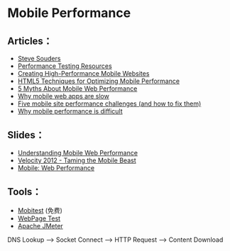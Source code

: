 # Mobile Performance #

## Articles： ##

- [Steve Souders](http://stevesouders.com/mobileperf/)
- [Performance Testing Resources](http://mobilegovwiki.howto.gov/Performance+Testing+Resources)
- [Creating High-Performance Mobile Websites](http://mobile.smashingmagazine.com/2013/08/12/creating-high-performance-mobile-websites/)
- [HTML5 Techniques for Optimizing Mobile Performance](http://www.html5rocks.com/en/mobile/optimization-and-performance/)
- [5 Myths About Mobile Web Performance](http://www.sencha.com/blog/5-myths-about-mobile-web-performance/)
- [Why mobile web apps are slow](http://sealedabstract.com/rants/why-mobile-web-apps-are-slow/)
- [Five mobile site performance challenges (and how to fix them)](http://www.techrepublic.com/blog/web-designer/five-mobile-site-performance-challenges-and-how-to-fix-them/)
- [Why mobile performance is difficult](http://blog.cloudflare.com/why-mobile-performance-is-difficult)

## Slides： ##

- [Understanding Mobile Web Performance](http://www.slideshare.net/vrajivk/understanding-mobile-web-performance-8390976)
- [Velocity 2012 - Taming the Mobile Beast](http://www.slideshare.net/patrickmeenan/velocity-2012-taming-the-mobile-beast)
- [Mobile: Web Performance](http://estelle.github.io/mobileperf/)


## Tools： ##
	
- [Mobitest](http://mobitest.akamai.com/m/index.cgi) (免费)
- [WebPage Test](http://www.webpagetest.org/)
- [Apache JMeter](http://jmeter.apache.org/)


DNS Lookup ——> Socket Connect ——> HTTP Request ——> Content Download
